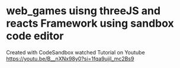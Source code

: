 # web_games uisng threeJS and reacts Framework using sandbox code editor
Created with CodeSandbox watched Tutorial on Youtube
https://youtu.be/B__nXNx98y0?si=1fqa9ujiI_mc2Bs9
